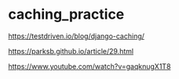 # caching_practice

https://testdriven.io/blog/django-caching/

https://parksb.github.io/article/29.html


https://www.youtube.com/watch?v=gaqknugX1T8
